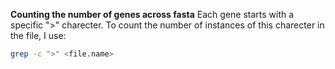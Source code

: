 **Counting the number of genes across fasta**
Each gene starts with a specific ">" charecter. To count the number of 
instances of this charecter in the file, I use:

``` bash
grep -c ">" <file.name>
```


